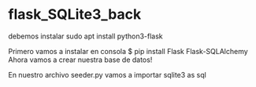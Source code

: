 # flask_SQLite3_back

debemos instalar sudo apt install python3-flask

Primero vamos a instalar en consola $ pip install Flask Flask-SQLAlchemy
Ahora vamos a crear nuestra base de datos!

En nuestro archivo seeder.py vamos a importar sqlite3 as sql